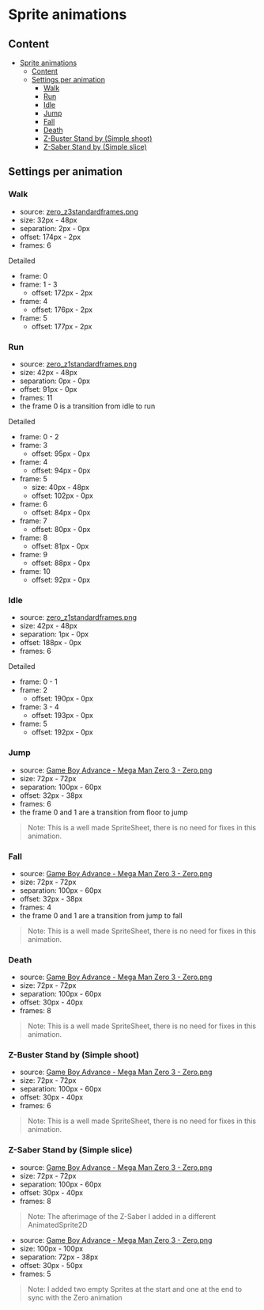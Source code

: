 # Sprite animations

## Content

- [Sprite animations](#sprite-animations)
  - [Content](#content)
  - [Settings per animation](#settings-per-animation)
    - [Walk](#walk)
    - [Run](#run)
    - [Idle](#idle)
    - [Jump](#jump)
    - [Fall](#fall)
    - [Death](#death)
    - [Z-Buster Stand by (Simple shoot)](#z-buster-stand-by-simple-shoot)
    - [Z-Saber Stand by (Simple slice)](#z-saber-stand-by-simple-slice)

## Settings per animation

### Walk

- source: [zero_z3standardframes.png](zero_z3standardframes.png)
- size: 32px - 48px
- separation: 2px - 0px
- offset: 174px - 2px
- frames: 6

Detailed

- frame: 0
- frame: 1 - 3
  - offset: 172px - 2px
- frame: 4
  - offset: 176px - 2px
- frame: 5
  - offset: 177px - 2px

### Run

- source: [zero_z1standardframes.png](zero_z1standardframes.png)
- size: 42px - 48px
- separation: 0px - 0px
- offset: 91px - 0px
- frames: 11
- the frame 0 is a transition from idle to run

Detailed

- frame: 0 - 2
- frame: 3
  - offset: 95px - 0px
- frame: 4
  - offset: 94px - 0px
- frame: 5
  - size: 40px - 48px
  - offset: 102px - 0px
- frame: 6
  - offset: 84px - 0px
- frame: 7
  - offset: 80px - 0px
- frame: 8
  - offset: 81px - 0px
- frame: 9
  - offset: 88px - 0px
- frame: 10
  - offset: 92px - 0px

### Idle

- source: [zero_z1standardframes.png](zero_z1standardframes.png)
- size: 42px - 48px
- separation: 1px - 0px
- offset: 188px - 0px
- frames: 6

Detailed

- frame: 0 - 1
- frame: 2
  - offset: 190px - 0px
- frame: 3 - 4
  - offset: 193px - 0px
- frame: 5
  - offset: 192px - 0px

### Jump

- source: [Game Boy Advance - Mega Man Zero 3 - Zero.png](Game%20Boy%20Advance%20-%20Mega%20Man%20Zero%203%20-%20Zero.png)
- size: 72px - 72px
- separation: 100px - 60px
- offset: 32px - 38px
- frames: 6
- the frame 0 and 1 are a transition from floor to jump

> Note: This is a well made SpriteSheet, there is no need for fixes in this animation.

### Fall

- source: [Game Boy Advance - Mega Man Zero 3 - Zero.png](Game%20Boy%20Advance%20-%20Mega%20Man%20Zero%203%20-%20Zero.png)
- size: 72px - 72px
- separation: 100px - 60px
- offset: 32px - 38px
- frames: 4
- the frame 0 and 1 are a transition from jump to fall

> Note: This is a well made SpriteSheet, there is no need for fixes in this animation.

### Death

- source: [Game Boy Advance - Mega Man Zero 3 - Zero.png](Game%20Boy%20Advance%20-%20Mega%20Man%20Zero%203%20-%20Zero.png)
- size: 72px - 72px
- separation: 100px - 60px
- offset: 30px - 40px
- frames: 8

> Note: This is a well made SpriteSheet, there is no need for fixes in this animation.

### Z-Buster Stand by (Simple shoot)

- source: [Game Boy Advance - Mega Man Zero 3 - Zero.png](Game%20Boy%20Advance%20-%20Mega%20Man%20Zero%203%20-%20Zero.png)
- size: 72px - 72px
- separation: 100px - 60px
- offset: 30px - 40px
- frames: 6

> Note: This is a well made SpriteSheet, there is no need for fixes in this animation.

### Z-Saber Stand by (Simple slice)

- source: [Game Boy Advance - Mega Man Zero 3 - Zero.png](Game%20Boy%20Advance%20-%20Mega%20Man%20Zero%203%20-%20Zero.png)
- size: 72px - 72px
- separation: 100px - 60px
- offset: 30px - 40px
- frames: 8

> Note: The afterimage of the Z-Saber I added in a different AnimatedSprite2D

- source: [Game Boy Advance - Mega Man Zero 3 - Zero.png](Game%20Boy%20Advance%20-%20Mega%20Man%20Zero%203%20-%20Zero.png)
- size: 100px - 100px
- separation: 72px - 38px
- offset: 30px - 50px
- frames: 5

> Note: I added two empty Sprites at the start and one at the end to sync with the Zero animation
